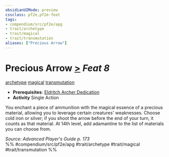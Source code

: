 ```yaml
---
obsidianUIMode: preview
cssclass: pf2e,pf2e-feat
tags:
- compendium/src/pf2e/apg
- trait/archetype
- trait/magical
- trait/transmutation
aliases: ["Precious Arrow"]
---
```

# Precious Arrow  [>](/rules/core-rulebook/chapter-9-playing-the-game.md#Actions "Single Action") *Feat 8*  
[archetype](/rules/traits/archetype.md)  [magical](/rules/traits/magical.md)  [transmutation](/rules/traits/transmutation.md)  

- **Prerequisites**: [Eldritch Archer Dedication](/compendium/feats/eldritch-archer-dedication-apg.md)
- **Activity** Single Action

You enchant a piece of ammunition with the magical essence of a precious material, allowing you to leverage certain creatures' weaknesses. Choose cold iron or silver; if you shoot the arrow before the end of your turn, it counts as that material. At 14th level, add adamantine to the list of materials you can choose from.

*Source: Advanced Player's Guide p. 173*  
%% #compendium/src/pf2e/apg #trait/archetype #trait/magical #trait/transmutation %%